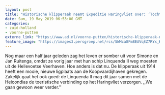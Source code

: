 ```yaml
---
layout: post
title: "Historische klipperaak neemt Expeditie Haringvliet over: ‘Tocht over het Haringvliet wordt een ware beleving'"
date: Sun, 19 May 2019 06:53:00 GMT
categories: 
- zuid-holland 
- voorne-putten 
externe_link: "https://www.ad.nl/voorne-putten/historische-klipperaak-neemt-expeditie-haringvliet-over-tocht-over-het-haringvliet-wordt-een-ware-beleving~a5112032/"
feature_image: "https://images3.persgroep.net/rcs/SWMca8Pm8EAVq8Z7RYx_KqBE6h8/diocontent/148599322/_fitwidth/400/?appId=21791a8992982cd8da851550a453bd7f&quality=0.7"
---
```


Nog maar een half jaar geleden zag het leven er somber uit voor Simone en Jan Ruitenga, omdat ze vorig jaar met hun schip Linquenda II weg moesten uit de Hellevoetse Veerhaven. Hoe anders is dat nu. De klipperaak uit 1914 heeft een mooie, nieuwe ligplaats aan de Koopvaardijhaven gekregen. Zakelijk gaat het ook goed: de Linquenda II mag dit jaar samen met de Heicondias de toeristische verbinding op het Haringvliet verzorgen. ,,We gaan gewoon weer verder.''
